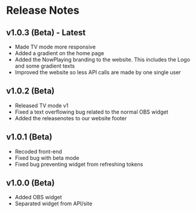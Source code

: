 # Release Notes

## v1.0.3 (Beta) - Latest
- Made TV mode more responsive
- Added a gradient on the home page
- Added the NowPlaying branding to the website. This includes the Logo and some gradient texts
- Improved the website so less API calls are made by one single user

## v1.0.2 (Beta)
- Released TV mode v1
- Fixed a text overflowing bug related to the normal OBS widget
- Added the releasenotes to our website footer

## v1.0.1 (Beta)
- Recoded front-end
- Fixed bug with beta mode
- Fixed bug preventing widget from refreshing tokens

## v1.0.0 (Beta)
- Added OBS widget
- Separated widget from API/site
